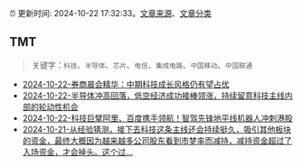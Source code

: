 :alarm_clock: 更新时间: 2024-10-22 17:32:33。[文章来源](/README.md)、[文章分类](/TAGS.md)

## TMT


> 关键字：`科技`、`半导体`、`芯片`、`电信`、`集成电路`、`中国移动`、`中国联通`



- [2024-10-22-券商晨会精华：中期科技成长风格仍有望占优](https://www.cls.cn/detail/1832738) 
- [2024-10-22-半导体冲高回落，低空经济成功接棒领涨，持续留意科技主线内部的轮动性机会](https://www.cls.cn/detail/1832809) 
- [2024-10-22-科技巨擘阿里、百度携手领航！智驾先锋地平线机器人冲刺港股](https://xueqiu.com/2303329451/309054975) 
- [2024-10-21-从经验猜测，接下去科技这条主线还会持续挺久，吸引其他板块的资金，最终大概因为越来越多公司股东看到市梦率而减持，减持资金超过了入场资金，才会掉头。这个过...](https://xueqiu.com/6515752937/308887844) 
